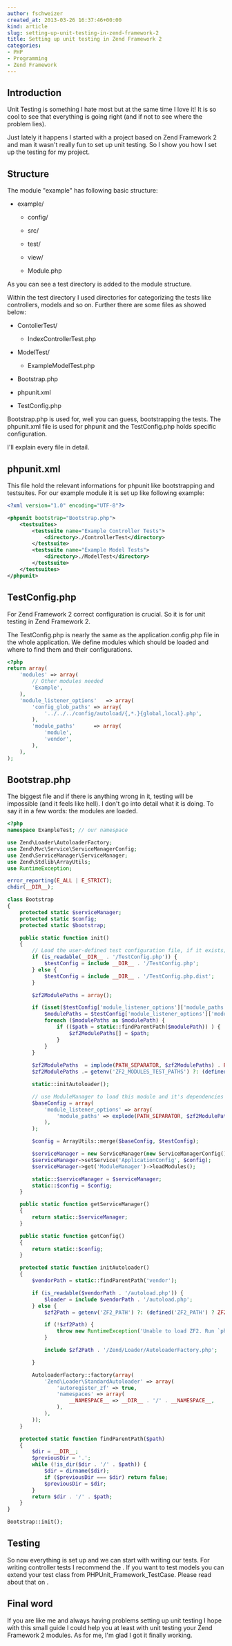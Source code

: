 ```yaml
---
author: fschweizer
created_at: 2013-03-26 16:37:46+00:00
kind: article
slug: setting-up-unit-testing-in-zend-framework-2
title: Setting up unit testing in Zend Framework 2
categories:
- PHP
- Programming
- Zend Framework
---
```


## Introduction



Unit Testing is something I hate most but at the same time I love it!
It is so cool to see that everything is going right (and if not to see where the problem lies).

Just lately it happens I started with a project based on Zend Framework 2 and man it wasn't really fun to set up unit testing.
So I show you how I set up the testing for my project.
<!-- more -->



## Structure



The module "example" has following basic structure:



	
  * example/

	
    * config/

	
    * src/

	
    * test/

	
    * view/

	
    * Module.php





As you can see a test directory is added to the module structure.

Within the test directory I used directories for categorizing the tests like controllers, models and so on.
Further there are some files as showed below:

	
  * ContollerTest/

	
    * IndexControllerTest.php




	
  * ModelTest/

	
    * ExampleModelTest.php




	
  * Bootstrap.php

	
  * phpunit.xml

	
  * TestConfig.php


Bootstrap.php is used for, well you can guess, bootstrapping the tests.
The phpunit.xml file is used for phpunit and the TestConfig.php holds specific configuration.

I'll explain every file in detail.



## phpunit.xml



This file hold the relevant informations for phpunit like bootstrapping and testsuites.
For our example module it is set up like following example:

```xml
<?xml version="1.0" encoding="UTF-8"?>

<phpunit bootstrap="Bootstrap.php">
	<testsuites>
		<testsuite name="Example Controller Tests">
			<directory>./ControllerTest</directory>
		</testsuite>
		<testsuite name="Example Model Tests">
			<directory>./ModelTest</directory>
		</testsuite>
	</testsuites>
</phpunit>
```



## TestConfig.php



For Zend Framework 2 correct configuration is crucial.
So it is for unit testing in Zend Framework 2.

The TestConfig.php is nearly the same as the application.config.php file in the whole application. We define modules which should be loaded and where to find them and their configurations.

```php
<?php
return array(
	'modules' => array(
		// Other modules needed
		'Example',
	),
	'module_listener_options'	=> array(
		'config_glob_paths'	=> array(
			'../../../config/autoload/{,*.}{global,local}.php',
		),
		'module_paths'		=> array(
			'module',
			'vendor',
		),
	),
);
```



## Bootstrap.php



The biggest file and if there is anything wrong in it, testing will be impossible (and it feels like hell).
I don't go into detail what it is doing. To say it in a few words: the modules are loaded.

```php
<?php
namespace ExampleTest; // our namespace

use Zend\Loader\AutoloaderFactory;
use Zend\Mvc\Service\ServiceManagerConfig;
use Zend\ServiceManager\ServiceManager;
use Zend\Stdlib\ArrayUtils;
use RuntimeException;

error_reporting(E_ALL | E_STRICT);
chdir(__DIR__);

class Bootstrap
{
    protected static $serviceManager;
    protected static $config;
    protected static $bootstrap;

    public static function init()
    {
        // Load the user-defined test configuration file, if it exists; otherwise, load
        if (is_readable(__DIR__ . '/TestConfig.php')) {
        	$testConfig = include __DIR__ . '/TestConfig.php';
        } else {
            $testConfig = include __DIR__ . '/TestConfig.php.dist';
        }

        $zf2ModulePaths = array();

        if (isset($testConfig['module_listener_options']['module_paths'])) {
            $modulePaths = $testConfig['module_listener_options']['module_paths'];
            foreach ($modulePaths as $modulePath) {
                if (($path = static::findParentPath($modulePath)) ) {
                    $zf2ModulePaths[] = $path;
                }
            }
        }
		
        $zf2ModulePaths  = implode(PATH_SEPARATOR, $zf2ModulePaths) . PATH_SEPARATOR;
        $zf2ModulePaths .= getenv('ZF2_MODULES_TEST_PATHS') ?: (defined('ZF2_MODULES_TEST_PATHS') ? ZF2_MODULES_TEST_PATHS : '');

        static::initAutoloader();

        // use ModuleManager to load this module and it's dependencies
        $baseConfig = array(
            'module_listener_options' => array(
                'module_paths' => explode(PATH_SEPARATOR, $zf2ModulePaths),
            ),
        );

        $config = ArrayUtils::merge($baseConfig, $testConfig);

        $serviceManager = new ServiceManager(new ServiceManagerConfig());
        $serviceManager->setService('ApplicationConfig', $config);
        $serviceManager->get('ModuleManager')->loadModules();

        static::$serviceManager = $serviceManager;
        static::$config = $config;
    }

    public static function getServiceManager()
    {
        return static::$serviceManager;
    }

    public static function getConfig()
    {
        return static::$config;
    }

    protected static function initAutoloader()
    {
        $vendorPath = static::findParentPath('vendor');

        if (is_readable($vendorPath . '/autoload.php')) {
            $loader = include $vendorPath . '/autoload.php';
        } else {
            $zf2Path = getenv('ZF2_PATH') ?: (defined('ZF2_PATH') ? ZF2_PATH : (is_dir($vendorPath . '/ZF2/library') ? $vendorPath . '/ZF2/library' : false));

            if (!$zf2Path) {
                throw new RuntimeException('Unable to load ZF2. Run `php composer.phar install` or define a ZF2_PATH environment variable.');
            }

            include $zf2Path . '/Zend/Loader/AutoloaderFactory.php';

        }

        AutoloaderFactory::factory(array(
            'Zend\Loader\StandardAutoloader' => array(
                'autoregister_zf' => true,
                'namespaces' => array(
                    __NAMESPACE__ => __DIR__ . '/' . __NAMESPACE__,
                ),
            ),
        ));
    }

    protected static function findParentPath($path)
    {
        $dir = __DIR__;
        $previousDir = '.';
        while (!is_dir($dir . '/' . $path)) {
            $dir = dirname($dir);
            if ($previousDir === $dir) return false;
            $previousDir = $dir;
        }
        return $dir . '/' . $path;
    }
}

Bootstrap::init();
```



## Testing

So now everything is set up and we can start with writing our tests.
For writing controller tests I recommend the [](http://zf2.readthedocs.org/en/release-2.0.6/user-guide/unit-testing.html).
If you want to test models you can extend your test class from PHPUnit_Framework_TestCase. Please read about that on [](http://www.phpunit.de/manual/3.7/en/index.html).



## Final word

If you are like me and always having problems setting up unit testing I hope with this small guide I could help you at least with unit testing your Zend Framework 2 modules.
As for me, I'm glad I got it finally working.
